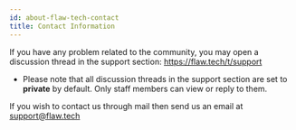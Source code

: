 ```yaml
---
id: about-flaw-tech-contact
title: Contact Information
---
```


If you have any problem related to the community, you may open a discussion thread in the support section: https://flaw.tech/t/support

- Please note that all discussion threads in the support section are set to **private** by default. Only staff members can view or reply to them.

If you wish to contact us through mail then send us an email at [support@flaw.tech](mailto:support@flaw.tech)